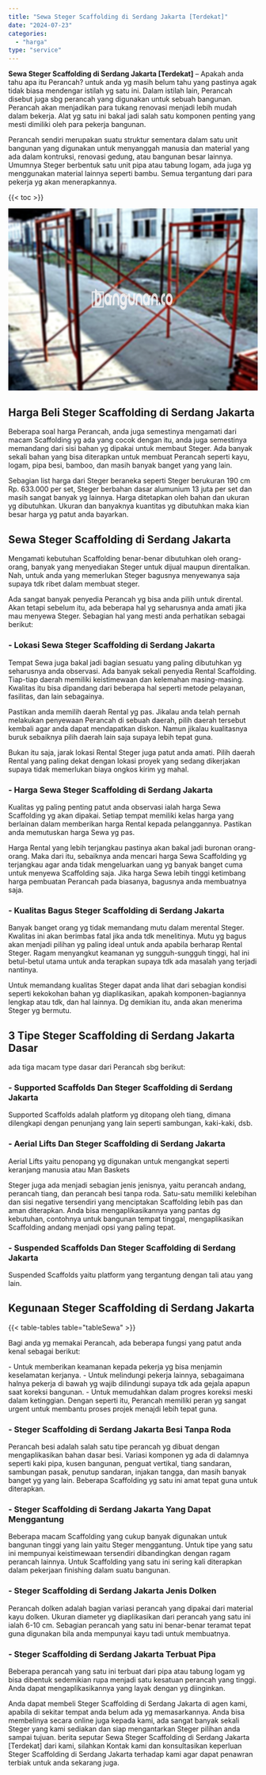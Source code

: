 ```yaml
---
title: "Sewa Steger Scaffolding di Serdang Jakarta [Terdekat]"
date: "2024-07-23"
categories: 
  - "harga"
type: "service"
---
```


**Sewa Steger Scaffolding di Serdang Jakarta \[Terdekat\]** – Apakah anda tahu apa itu Perancah? untuk anda yg masih belum tahu yang pastinya agak tidak biasa mendengar istilah yg satu ini. Dalam istilah lain, Perancah disebut juga sbg perancah yang digunakan untuk sebuah bangunan. Perancah akan menjadikan para tukang renovasi menjadi lebih mudah dalam bekerja. Alat yg satu ini bakal jadi salah satu komponen penting yang mesti dimiliki oleh para pekerja bangunan.

Perancah sendiri merupakan suatu struktur sementara dalam satu unit bangunan yang digunakan untuk menyanggah manusia dan material yang ada dalam kontruksi, renovasi gedung, atau bangunan besar lainnya. Umumnya Steger berbentuk satu unit pipa atau tabung logam, ada juga yg menggunakan material lainnya seperti bambu. Semua tergantung dari para pekerja yg akan menerapkannya.

{{< toc >}}

![Sewa Steger Scaffolding di Serdang Jakarta [Terdekat]](/images/sewa-scaffolding-steger-29.png)

## Harga Beli Steger Scaffolding di Serdang Jakarta

Beberapa soal harga Perancah, anda juga semestinya mengamati dari macam Scaffolding yg ada yang cocok dengan itu, anda juga semestinya memandang dari sisi bahan yg dipakai untuk membaut Steger. Ada banyak sekali bahan yang bisa diterapkan untuk membuat Perancah seperti kayu, logam, pipa besi, bamboo, dan masih banyak banget yang yang lain.

Sebagian list harga dari Steger beraneka seperti Steger berukuran 190 cm Rp. 633.000 per set, Steger berbahan dasar alumunium 13 juta per set dan masih sangat banyak yg lainnya. Harga ditetapkan oleh bahan dan ukuran yg dibutuhkan. Ukuran dan banyaknya kuantitas yg dibutuhkan maka kian besar harga yg patut anda bayarkan.

## Sewa Steger Scaffolding di Serdang Jakarta

Mengamati kebutuhan Scaffolding benar-benar dibutuhkan oleh orang-orang, banyak yang menyediakan Steger untuk dijual maupun direntalkan. Nah, untuk anda yang memerlukan Steger bagusnya menyewanya saja supaya tdk ribet dalam membuat steger.

Ada sangat banyak penyedia Perancah yg bisa anda pilih untuk dirental. Akan tetapi sebelum itu, ada beberapa hal yg seharusnya anda amati jika mau menyewa Steger. Sebagian hal yang mesti anda perhatikan sebagai berikut:

### \- Lokasi Sewa Steger Scaffolding di Serdang Jakarta

Tempat Sewa juga bakal jadi bagian sesuatu yang paling dibutuhkan yg seharusnya anda observasi. Ada banyak sekali penyedia Rental Scaffolding. Tiap-tiap daerah memiliki keistimewaan dan kelemahan masing-masing. Kwalitas itu bisa dipandang dari beberapa hal seperti metode pelayanan, fasilitas, dan lain sebagainya.

Pastikan anda memilih daerah Rental yg pas. Jikalau anda telah pernah melakukan penyewaan Perancah di sebuah daerah, pilih daerah tersebut kembali agar anda dapat mendapatkan diskon. Namun jikalau kualitasnya buruk sebaiknya pilih daerah lain saja supaya lebih tepat guna.

Bukan itu saja, jarak lokasi Rental Steger juga patut anda amati. Pilih daerah Rental yang paling dekat dengan lokasi proyek yang sedang dikerjakan supaya tidak memerlukan biaya ongkos kirim yg mahal.

### \- Harga Sewa Steger Scaffolding di Serdang Jakarta

Kualitas yg paling penting patut anda observasi ialah harga Sewa Scaffolding yg akan dipakai. Setiap tempat memiliki kelas harga yang berlainan dalam memberikan harga Rental kepada pelanggannya. Pastikan anda memutuskan harga Sewa yg pas.

Harga Rental yang lebih terjangkau pastinya akan bakal jadi buronan orang-orang. Maka dari itu, sebaiknya anda mencari harga Sewa Scaffolding yg terjangkau agar anda tidak mengeluarkan uang yg banyak banget cuma untuk menyewa Scaffolding saja. Jika harga Sewa lebih tinggi ketimbang harga pembuatan Perancah pada biasanya, bagusnya anda membuatnya saja.

### \- Kualitas Bagus Steger Scaffolding di Serdang Jakarta

Banyak banget orang yg tidak memandang mutu dalam merental Steger. Kwalitas ini akan berimbas fatal jika anda tdk menelitinya. Mutu yg bagus akan menjadi pilihan yg paling ideal untuk anda apabila berharap Rental Steger. Ragam menyangkut keamanan yg sungguh-sungguh tinggi, hal ini betul-betul utama untuk anda terapkan supaya tdk ada masalah yang terjadi nantinya.

Untuk memandang kualitas Steger dapat anda lihat dari sebagian kondisi seperti kekokohan bahan yg diaplikasikan, apakah komponen-bagiannya lengkap atau tdk, dan hal lainnya. Dg demikian itu, anda akan menerima Steger yg bermutu.

## 3 Tipe Steger Scaffolding di Serdang Jakarta Dasar

ada tiga macam type dasar dari Perancah sbg berikut:

### \- Supported Scaffolds Dan Steger Scaffolding di Serdang Jakarta

Supported Scaffolds adalah platform yg ditopang oleh tiang, dimana dilengkapi dengan penunjang yang lain seperti sambungan, kaki-kaki, dsb.

### \- Aerial Lifts Dan Steger Scaffolding di Serdang Jakarta

Aerial Lifts yaitu penopang yg digunakan untuk mengangkat seperti keranjang manusia atau Man Baskets

Steger juga ada menjadi sebagian jenis jenisnya, yaitu perancah andang, perancah tiang, dan perancah besi tanpa roda. Satu-satu memiliki kelebihan dan sisi negative tersendiri yang menciptakan Scaffolding lebih pas dan aman diterapkan. Anda bisa mengaplikasikannya yang pantas dg kebutuhan, contohnya untuk bangunan tempat tinggal, mengaplikasikan Scaffolding andang menjadi opsi yang paling tepat.

### \- Suspended Scaffolds Dan Steger Scaffolding di Serdang Jakarta

Suspended Scaffolds yaitu platform yang tergantung dengan tali atau yang lain.

## Kegunaan Steger Scaffolding di Serdang Jakarta

{{< table-tables table="tableSewa" >}}

Bagi anda yg memakai Perancah, ada beberapa fungsi yang patut anda kenal sebagai berikut:

\- Untuk memberikan keamanan kepada pekerja yg bisa menjamin keselamatan kerjanya. - Untuk melindungi pekerja lainnya, sebagaimana halnya pekerja di bawah yg wajib dilindungi supaya tdk ada gejala apapun saat koreksi bangunan. - Untuk memudahkan dalam progres koreksi meski dalam ketinggian. Dengan seperti itu, Perancah memiliki peran yg sangat urgent untuk membantu proses projek menajdi lebih tepat guna.

### \- Steger Scaffolding di Serdang Jakarta Besi Tanpa Roda

Perancah besi adalah salah satu tipe perancah yg dibuat dengan mengaplikasikan bahan dasar besi. Variasi komponen yg ada di dalamnya seperti kaki pipa, kusen bangunan, penguat vertikal, tiang sandaran, sambungan pasak, penutup sandaran, injakan tangga, dan masih banyak banget yg yang lain. Beberapa Scaffolding yg satu ini amat tepat guna untuk diterapkan.

### \- Steger Scaffolding di Serdang Jakarta Yang Dapat Menggantung

Beberapa macam Scaffolding yang cukup banyak digunakan untuk bangunan tinggi yang lain yaitu Steger menggantung. Untuk tipe yang satu ini mempunyai keistimewaan tersendiri dibandingkan dengan ragam perancah lainnya. Untuk Scaffolding yang satu ini sering kali diterapkan dalam pekerjaan finishing dalam suatu bangunan.

### \- Steger Scaffolding di Serdang Jakarta Jenis Dolken

Perancah dolken adalah bagian variasi perancah yang dipakai dari material kayu dolken. Ukuran diameter yg diaplikasikan dari perancah yang satu ini ialah 6-10 cm. Sebagian perancah yang satu ini benar-benar teramat tepat guna digunakan bila anda mempunyai kayu tadi untuk membuatnya.

### \- Steger Scaffolding di Serdang Jakarta Terbuat Pipa

Beberapa perancah yang satu ini terbuat dari pipa atau tabung logam yg bisa dibentuk sedemikian rupa menjadi satu kesatuan perancah yang tinggi. Anda dapat mengaplikasikannya yang layak dengan yg diinginkan.

Anda dapat membeli Steger Scaffolding di Serdang Jakarta di agen kami, apabila di sekitar tempat anda belum ada yg memasarkannya. Anda bisa membelinya secara online juga kepada kami, ada sangat banyak sekali Steger yang kami sediakan dan siap mengantarkan Steger pilihan anda sampai tujuan. berita seputar Sewa Steger Scaffolding di Serdang Jakarta \[Terdekat\] dari kami, silahkan Kontak kami dan konsultasikan keperluan Steger Scaffolding di Serdang Jakarta terhadap kami agar dapat penawran terbiak untuk anda sekarang juga.
